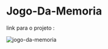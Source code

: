 # Jogo-Da-Memoria
 link para o projeto :
 
 
![jogo-da-memoria](https://github.com/Moon-Day/Jogo-Da-Memoria.github.io/assets/97771245/26981e92-526e-417c-ac76-62d070d2ffe4)
